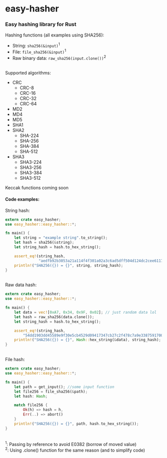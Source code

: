 # easy-hasher

### Easy hashing library for Rust

Hashing functions (all examples using SHA256):
- String: ```sha256(&input)```<sup>1</sup>
- File: ```file_sha256(&input)```<sup>1</sup>
- Raw binary data: ```raw_sha256(input.clone())```<sup>2</sup>

<br/>
Supported algorithms: 

* CRC
  - CRC-8
  - CRC-16
  - CRC-32
  - CRC-64
* MD2
* MD4
* MD5
* SHA1
* SHA2
  - SHA-224
  - SHA-256
  - SHA-384
  - SHA-512
* SHA3 
  - SHA3-224
  - SHA3-256
  - SHA3-384
  - SHA3-512
  
Keccak functions coming soon

#### Code examples:
String hash:

```rust 
extern crate easy_hasher;
use easy_hasher::easy_hasher::*;

fn main() {
    let string = "example string".to_string();
    let hash = sha256(&string);
    let string_hash = hash.to_hex_string();

    assert_eq!(string_hash,
               "aedfb92b3053a21a114f4f301a02a3c6ad5dff504d124dc2cee6117623eec706");
    println!("SHA256({}) = {}", string, string_hash);
}
```
\
Raw data hash:

```rust 
extern crate easy_hasher;
use easy_hasher::easy_hasher::*;

fn main() {
    let data = vec![0xA7, 0x34, 0x9F, 0x02]; // just random data lol
    let hash = raw_sha256(data.clone());
    let string_hash = hash.to_hex_string();

    assert_eq!(string_hash,
        "54dd1903dd45589e9f30e5cb4529d09417347cb27c2f478c7a9e33875917000c");
    println!("SHA256({}) = {}", Hash::hex_string(&data), string_hash);
}
```
\
File hash:

```rust
extern crate easy_hasher;
use easy_hasher::easy_hasher::*;

fn main() {
    let path = get_input(); //some input function
    let file256 = file_sha256(&path);
    let hash: Hash;

    match file256 {
        Ok(h) => hash = h,
        Err(..) => abort()
    }
    println!("SHA256({}) = {}", path, hash.to_hex_string());
}
```

<br/>
<sup>1</sup>: Passing by reference to avoid E0382 (borrow of moved value) <br/>
<sup>2</sup>: Using .clone() function for the same reason (and to simplify code)